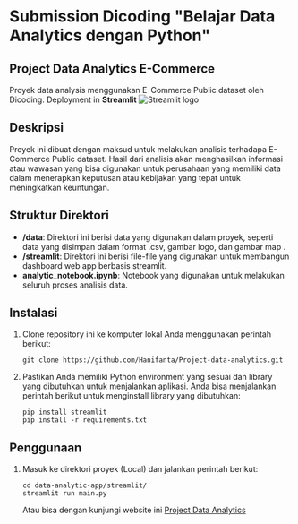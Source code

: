 # Submission Dicoding "Belajar Data Analytics dengan Python"

## Project Data Analytics E-Commerce

Proyek data analysis menggunakan E-Commerce Public dataset oleh Dicoding. Deployment in **Streamlit** <img src="https://user-images.githubusercontent.com/7164864/217935870-c0bc60a3-6fc0-4047-b011-7b4c59488c91.png" alt="Streamlit logo"></img>

## Deskripsi

Proyek ini dibuat dengan maksud untuk melakukan analisis terhadapa E-Commerce Public dataset. Hasil dari analisis akan menghasilkan informasi atau wawasan yang bisa digunakan untuk perusahaan yang memiliki data dalam menerapkan keputusan atau kebijakan yang tepat untuk meningkatkan keuntungan.

## Struktur Direktori

- **/data**: Direktori ini berisi data yang digunakan dalam proyek, seperti data yang disimpan dalam format .csv, gambar logo, dan gambar map .
- **/streamlit**: Direktori ini berisi file-file yang digunakan untuk membangun dashboard web app berbasis streamlit.
- **analytic_notebook.ipynb**: Notebook yang digunakan untuk melakukan seluruh proses analisis data.

## Instalasi

1. Clone repository ini ke komputer lokal Anda menggunakan perintah berikut:

   ```shell
   git clone https://github.com/Hanifanta/Project-data-analytics.git
   ```

2. Pastikan Anda memiliki Python environment yang sesuai dan library yang dibutuhkan untuk menjalankan aplikasi. Anda bisa menjalankan perintah berikut untuk menginstall library yang dibutuhkan:

    ```shell
    pip install streamlit
    pip install -r requirements.txt
    ```

## Penggunaan
1. Masuk ke direktori proyek (Local) dan jalankan perintah berikut:

    ```shell
    cd data-analytic-app/streamlit/
    streamlit run main.py
    ```
    Atau bisa dengan kunjungi website ini [Project Data Analytics](https://data-analytics-project.streamlit.app/)
